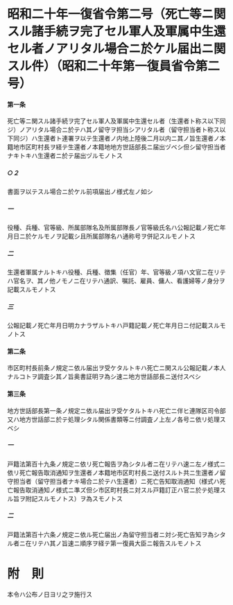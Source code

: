 # 昭和二十年一復省令第二号（死亡等ニ関スル諸手続ヲ完了セル軍人及軍属中生還セル者ノアリタル場合ニ於ケル届出ニ関スル件）（昭和二十年第一復員省令第二号）
#### 第一条
死亡等ニ関スル諸手続ヲ完了セル軍人及軍属中生還セル者（生還者ト称ス以下同ジ）ノアリタル場合ニ於テハ其ノ留守ヲ担当シアリタル者（留守担当者ト称ス以下同ジ）ハ生還者ト連署ヲ以テ生還者ノ内地上陸後二月以内ニ其ノ旨生還者ノ本籍地市区町村長ヲ経テ生還者ノ本籍地地方世話部長ニ届出ヅベシ但シ留守担当者ナキトキハ生還者ニ於テ届出ヅルモノトス
##### ○２
書面ヲ以テスル場合ニ於ケル前項届出ノ様式左ノ如シ
##### 一
役種、兵種、官等級、所属部隊名及所属部隊長ノ官等級氏名ハ公報記載ノ死亡年月日ニ於ケルモノヲ記載シ且所属部隊名ハ通称号ヲ併記スルモノトス
##### 二
生還者軍属ナルトキハ役種、兵種、徴集（任官）年、官等級ノ項ハ文官ニ在リテハ官名ヲ、其ノ他ノモノニ在リテハ通訳、嘱託、雇員、傭人、看護婦等ノ身分ヲ記載スルモノトス
##### 三
公報記載ノ死亡年月日明カナラザルトキハ戸籍記載ノ死亡年月日ニ付記載スルモノトス
#### 第二条
市区町村長前条ノ規定ニ依ル届出ヲ受ケタルトキハ死亡ニ関スル公報記載ノ本人ナルコトヲ調査シ其ノ旨奥書証明ヲ為シ速ニ地方世話部長ニ送付スベシ
#### 第三条
地方世話部長第一条ノ規定ニ依ル届出ヲ受ケタルトキハ死亡ニ伴ヒ連隊区司令部又ハ地方世話部ニ於テ処理シタル関係書類等ニ付調査ノ上左ノ各号ニ依リ処理スベシ
##### 一
戸籍法第百十九条ノ規定ニ依リ死亡報告ヲ為シタル者ニ在リテハ速ニ左ノ様式ニ依リ死亡報告取消通知ヲ生還者ノ本籍地市区町村長ニ送付スルト共ニ生還者ノ留守担当者（留守担当者ナキ場合ニ於テハ生還者）ニ死亡告知取消通知（様式ハ死亡報告取消通知ノ様式ニ準ズ但シ市区町村長ニ対スル戸籍訂正ハ官ニ於テ処理スル旨ヲ附記スルモノトス）ヲ為スモノトス
##### 二
戸籍法第百十六条ノ規定ニ依ル死亡届出ノ為留守担当者ニ対シ死亡告知ヲ為シタル者ニ在リテハ其ノ旨速ニ順序ヲ経テ第一復員大臣ニ報告スルモノトス
# 附　則
本令ハ公布ノ日ヨリ之ヲ施行ス
